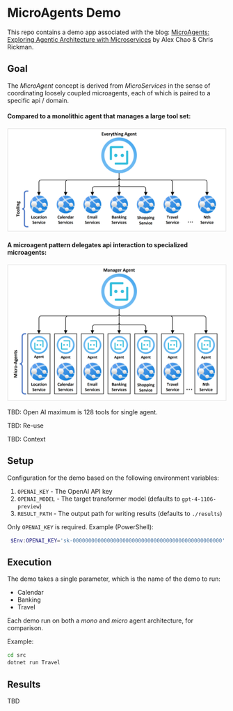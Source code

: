 # MicroAgents Demo
This repo contains a demo app associated with the blog: [MicroAgents: Exploring Agentic Architecture with Microservices](https://devblogs.microsoft.com/semantic-kernel/microagents-exploring-agentic-architecture-with-microservices/) by Alex Chao & Chris Rickman.

## Goal

The *MicroAgent* concept is derived from *MicroServices* in the sense of coordinating loosely coupled microagents, each of which is paired to a specific api / domain.

#### Compared to a monolithic agent that manages a large tool set:
![A mono-agent](./.media/monoagents.png)

#### A microagent pattern delegates api interaction to specialized microagents:
![A micro-agent](./.media/microagents.png)

TBD: Open AI maximum is 128 tools for single agent.

TBD: Re-use

TBD: Context

## Setup
Configuration for the demo based on the following environment variables:

1. `OPENAI_KEY` - The OpenAI API key
1. `OPENAI_MODEL` - The target transformer model (defaults to `gpt-4-1106-preview`)
1. `RESULT_PATH` - The output path for writing results (defaults to `./results`)
 
Only `OPENAI_KEY` is required.  Example (PowerShell):

```powershell
 $Env:OPENAI_KEY='sk-000000000000000000000000000000000000000000000000'
```

## Execution
The demo takes a single parameter, which is the name of the demo to run:

- Calendar
- Banking
- Travel

Each demo run on both a *mono* and *micro* agent architecture, for comparison.

Example:

```cmd
cd src
dotnet run Travel
```

## Results

TBD

